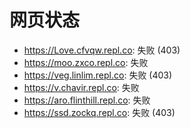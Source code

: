 # 网页状态
- https://Love.cfvqw.repl.co: 失败 (403)
- https://moo.zxco.repl.co: 失败
- https://veg.linlim.repl.co: 失败 (403)
- https://v.chavir.repl.co: 失败
- https://aro.flinthill.repl.co: 失败
- https://ssd.zockq.repl.co: 失败 (403)
